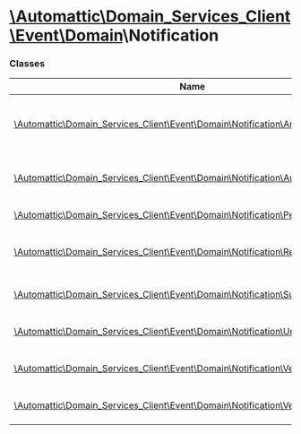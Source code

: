 # [\Automattic](../namespaces/automattic.md)[\Domain_Services_Client](../namespaces/automattic-domain-services-client.md)[\Event](../namespaces/automattic-domain-services-client-event.md)[\Domain](../namespaces/automattic-domain-services-client-event-domain.md)\Notification

### Classes

| Name | Summary |
|------|---------|
| [\Automattic\Domain_Services_Client\Event\Domain\Notification\Argp](../classes/Automattic-Domain-Services-Client-Event-Domain-Notification-Argp.md) | Domain entered the Auto-Renew Grace Period (ARGP) event |
| [\Automattic\Domain_Services_Client\Event\Domain\Notification\Auction](../classes/Automattic-Domain-Services-Client-Event-Domain-Notification-Auction.md) | Domain entered auction phase event |
| [\Automattic\Domain_Services_Client\Event\Domain\Notification\Pending_Delete](../classes/Automattic-Domain-Services-Client-Event-Domain-Notification-Pending-Delete.md) | Domain expired event |
| [\Automattic\Domain_Services_Client\Event\Domain\Notification\Redemption](../classes/Automattic-Domain-Services-Client-Event-Domain-Notification-Redemption.md) | Domain entered redemption period event |
| [\Automattic\Domain_Services_Client\Event\Domain\Notification\Suspended](../classes/Automattic-Domain-Services-Client-Event-Domain-Notification-Suspended.md) | Domain suspended event |
| [\Automattic\Domain_Services_Client\Event\Domain\Notification\Unsuspended](../classes/Automattic-Domain-Services-Client-Event-Domain-Notification-Unsuspended.md) | Domain unsuspended event |
| [\Automattic\Domain_Services_Client\Event\Domain\Notification\Verification_Request](../classes/Automattic-Domain-Services-Client-Event-Domain-Notification-Verification-Request.md) | Domain verified event |
| [\Automattic\Domain_Services_Client\Event\Domain\Notification\Verification_Success](../classes/Automattic-Domain-Services-Client-Event-Domain-Notification-Verification-Success.md) | Domain verified event |
